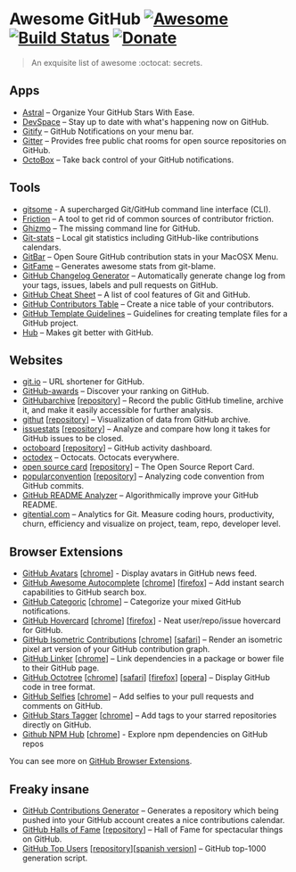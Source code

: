 # Awesome GitHub [![Awesome](https://cdn.rawgit.com/sindresorhus/awesome/d7305f38d29fed78fa85652e3a63e154dd8e8829/media/badge.svg)](https://GitHub.com/sindresorhus/awesome) [![Build Status](https://img.shields.io/travis/Kikobeats/awesome-github/master.svg?style=flat-square)](https://travis-ci.org/Kikobeats/awesome-GitHub) [![Donate](https://img.shields.io/badge/donate-paypal-blue.svg?style=flat-square)](https://paypal.me/kikobeats)

> An exquisite list of awesome :octocat: secrets.

## Apps

+ [Astral](http://astralapp.com) – Organize Your GitHub Stars With Ease.
+ [DevSpace](https://devspace.io/) – Stay up to date with what's happening now on GitHub.
+ [Gitify](https://GitHub.com/ekonstantinidis/gitify) – GitHub Notifications on your menu bar.
+ [Gitter](https://gitter.im) – Provides free public chat rooms for open source repositories on GitHub.
+ [OctoBox](https://octoboxjs.io/) – Take back control of your GitHub notifications.

## Tools

+ [gitsome](https://github.com/donnemartin/gitsome/) - A supercharged Git/GitHub command line interface (CLI).
+ [Friction](https://GitHub.com/rafalchmiel/friction) – A tool to get rid of common sources of contributor friction.
+ [Ghizmo](https://GitHub.com/jlevy/ghizmo) – The missing command line for GitHub.
+ [Git-stats](https://GitHub.com/IonicaBizau/git-stats) – Local git statistics including GitHub-like contributions calendars.
+ [GitBar](https://GitHub.com/Shikkic/gitbar#gitbar) – Open Soure GitHub contribution stats in your MacOSX Menu.
+ [GitFame](https://GitHub.com/oleander/git-fame-rb) – Generates awesome stats from git-blame.
+ [GitHub Changelog Generator](https://GitHub.com/skywinder/GitHub-changelog-generator) – Automatically generate change log from your tags, issues, labels and pull requests on GitHub.
+ [GitHub Cheat Sheet](https://GitHub.com/tiimgreen/GitHub-cheat-sheet#readme) – A list of cool features of Git and GitHub.
+ [GitHub Contributors Table](https://GitHub.com/stoeffel/gh-contributors-table) – Create a nice table of your contributors.
+ [GitHub Template Guidelines](https://github.com/cezaraugusto/github-template-guidelines) – Guidelines for creating template files for a GitHub project.
+ [Hub](https://hub.GitHub.com) – Makes git better with GitHub.

## Websites

+ [git.io](http://git.io) – URL shortener for GitHub.
+ [GitHub-awards](http://GitHub-awards.com) – Discover your ranking on GitHub.
+ [GitHubarchive](https://www.GitHubarchive.org/) [[repository](https://GitHub.com/igrigorik/GitHubarchive.org)] – Record the public GitHub timeline, archive it, and make it easily accessible for further analysis.
+ [githut](http://githut.info) [[repository](https://GitHub.com/littleark/githut/)] – Visualization of data from GitHub archive.
+ [issuestats](http://issuestats.com) [[repository](https://GitHub.com/hstove/issue_stats)] – Analyze and compare how long it takes for GitHub issues to be closed.
+ [octoboard](http://octoboard.com) [[repository](https://GitHub.com/KuiKui/Octoboard)] – GitHub activity dashboard.
+ [octodex](https://octodex.GitHub.com/) – Octocats. Octocats everywhere.
+ [open source card](https://osrc.dfm.io) [[repository](https://GitHub.com/dfm/osrc)] – The Open Source Report Card.
+ [popularconvention](http://sideeffect.kr/popularconvention) [[repository](https://GitHub.com/outsideris/popularconvention)] – Analyzing code convention from GitHub commits.
+ [GitHub README Analyzer](http://demos.algorithmia.com/github-readme-analyzer/) – Algorithmically improve your GitHub README.
+ [gitential.com](https://gitential.com/) – Analytics for Git. Measure coding hours, productivity, churn, efficiency and visualize on project, team, repo, developer level.

## Browser Extensions

+ [GitHub Avatars](https://GitHub.com/anasnakawa/chrome-GitHub-avatars) [[chrome](https://chrome.google.com/webstore/detail/avatars-for-GitHub/pgjmdbklnfklcjfbonjfkdhaonlfogbb)] - Display avatars in GitHub news feed.
+ [GitHub Awesome Autocomplete](https://GitHub.algolia.com/) [[chrome](https://chrome.google.com/webstore/detail/GitHub-awesome-autocomple/djkfdjpoelphhdclfjhnffmnlnoknfnd)] [[firefox](https://addons.mozilla.org/en-US/firefox/addon/GitHub-awesome-autocomplete/)] – Add instant search capabilities to GitHub search box.
+ [GitHub Categoric](https://GitHub.com/ozlerhakan/categoric) [[chrome](https://chrome.google.com/webstore/detail/GitHub-categoric/gbfpmfhnfmobaichcfnhdobencecomhg)] – Categorize your mixed GitHub notifications.
+ [GitHub Hovercard](https://GitHub.com/Justineo/GitHub-hovercard) [[chrome](https://chrome.google.com/webstore/detail/GitHub-hovercard/mmoahbbnojgkclgceahhakhnccimnplk)] [[firefox](https://addons.mozilla.org/en-US/firefox/addon/GitHub-hovercard/)] - Neat user/repo/issue hovercard for GitHub.
+ [GitHub Isometric Contributions](https://GitHub.com/jasonlong/isometric-contributions) [[chrome](https://chrome.google.com/webstore/detail/isometric-contributions/mjoedlfflcchnleknnceiplgaeoegien?hl=en&gl=US)] [[safari](https://GitHub.com/jasonlong/isometric-contributions/blob/master/safari/isometric-contributions.safariextz?raw=true)] – Render an isometric pixel art version of your GitHub contribution graph.
+ [GitHub Linker](https://GitHub.com/octo-linker/chrome-extension) [[chrome](https://chrome.google.com/webstore/detail/octo-linker/jlmafbaeoofdegohdhinkhilhclaklkp)] – Link dependencies in a package or bower file to their GitHub page.
+ [GitHub Octotree](https://GitHub.com/buunguyen/octotree) [[chrome](https://chrome.google.com/webstore/detail/octotree/bkhaagjahfmjljalopjnoealnfndnagc)] [[safari](https://GitHub.com/buunguyen/octotree#install-on-safari)] [[firefox](https://addons.mozilla.org/en-US/firefox/addon/octotree/)] [[opera](https://addons.opera.com/en/extensions/details/octotree/)] – Display GitHub code in tree format.
+ [GitHub Selfies](https://GitHub.com/thieman/GitHub-selfies) [[chrome](https://chrome.google.com/webstore/detail/GitHub-selfies/ldnpkdnkgkogfnahcnldaedcoadjbkbl)] – Add selfies to your pull requests and comments on GitHub.
+ [GitHub Stars Tagger](https://GitHub.com/artisologic/GitHub-stars-tagger) [[chrome](https://chrome.google.com/webstore/detail/GitHub-stars-tagger/aaihhjepepgajmehjdmfkofegfddcabc)] – Add tags to your starred repositories directly on GitHub.
+ [Github NPM Hub](https://github.com/zeke/npm-hub) [[chrome](https://chrome.google.com/webstore/detail/npm-hub/kbbbjimdjbjclaebffknlabpogocablj)] - Explore npm dependencies on GitHub repos 

You can see more on [GitHub Browser Extensions](https://GitHub.com/showcases/GitHub-browser-extensions).

## Freaky insane

+ [GitHub Contributions Generator](https://GitHub.com/IonicaBizau/GitHub-contributions) – Generates a repository which being pushed into your GitHub account creates a nice contributions calendar.
+ [GitHub Halls of Fame](https://halls-of-fame.GitHub.io/github/) [[repository](https://GitHub.com/halls-of-fame/GitHub)] – Hall of Fame for spectacular things on GitHub.
+ [GitHub Top Users](https://gist.GitHub.com/paulmillr/2657075/) [[repository](https://GitHub.com/paulmillr/top-GitHub-users)][[spanish version](https://GitHub.com/JJ/top-GitHub-users-data/blob/master/formatted/top-alt-Spain.md)] – GitHub top-1000 generation script.

